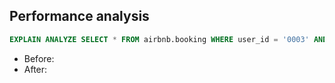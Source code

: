 ## Performance analysis

```sql
EXPLAIN ANALYZE SELECT * FROM airbnb.booking WHERE user_id = '0003' AND start_date > '2024-01-01';
```
- Before: 
- After: